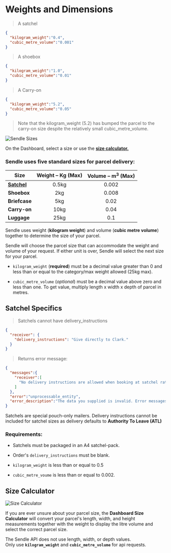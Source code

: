 # Weights and Dimensions

> A satchel

```json
{
  "kilogram_weight":"0.4",
  "cubic_metre_volume":"0.001"
}
```

> A shoebox

```json
{
  "kilogram_weight":"1.0",
  "cubic_metre_volume":"0.01"
}
```
> A Carry-on

```json
{
  "kilogram_weight":"5.2",
  "cubic_metre_volume":"0.05"
}
```
> Note that the kilogram_weight (5.2) has bumped the parcel to the carry-on size despite the relatively small cubic_metre_volume.

![Sendle Sizes](sizes.png)

<aside class="notice">On the Dashboard, select a size or use the
<strong><a href="#size-calculator">size
calculator.</a></strong></aside>

### Sendle uses five standard sizes for parcel delivery:

| Size | Weight – Kg (Max) | Volume – m<sup>3</sup> (Max) |
|------|:--------:|:------------:|
**[Satchel](#satchel-specifics)** | 0.5kg | 0.002 |
**Shoebox** | 2kg | 0.008 |
**Briefcase** | 5kg | 0.02 |
**Carry-on** | 10kg | 0.04 |
**Luggage** | 25kg | 0.1 |

Sendle uses weight (**kilogram weight**) and volume (**cubic metre volume**) together to determine the size of your parcel.

Sendle will choose the parcel size that can accommodate the weight and volume of your request. If either unit is over, Sendle will select the next size for your parcel.

- `kilogram_weight`	(**required**) must be a decimal value greater than 0 and less than or equal to the category/max weight allowed (25kg max).

- `cubic_metre_volume` (_optional_) must be a decimal value above zero and less than one. To get value, multiply length x width x depth of parcel in metres.

## Satchel Specifics

> Satchels cannot have delivery_instructions

```json
{
  "receiver": {
    "delivery_instructions": "Give directly to Clark."
  }
}
```

> Returns error message:

```json
{
  "messages":{
    "receiver":[
      "No delivery instructions are allowed when booking at satchel rates - all satchels are 'Authority to Leave'"
    ]
  },
  "error":"unprocessable_entity",
  "error_description":"The data you supplied is invalid. Error messages are in the messages section. Please fix those fields and try again."
}
```

Satchels are special pouch-only mailers. Delivery instructions cannot be included for satchel sizes as delivery defaults to **Authority To Leave (ATL)**

### Requirements:

- Satchels must be packaged in an A4 satchel-pack.

- Order's `delivery_instructions` must be blank.

- `kilogram_weight` is less than or equal to 0.5

- `cubic_metre_voume` is less than or equal to 0.002.

## Size Calculator

![Size Calculator](size_calc.gif)

If you are ever unsure about your parcel size, the **Dashboard Size Calculator** will convert your parcel's length, width, and height measurements together with the weight to display the litre volume and select the correct parcel size.

<aside class="warning">The Sendle API does not use length, width, or depth values.<br>Only use <strong><code>kilogram_weight</code></strong> and <strong><code>cubic_metre_volume</code></strong> for api requests.</aside>
